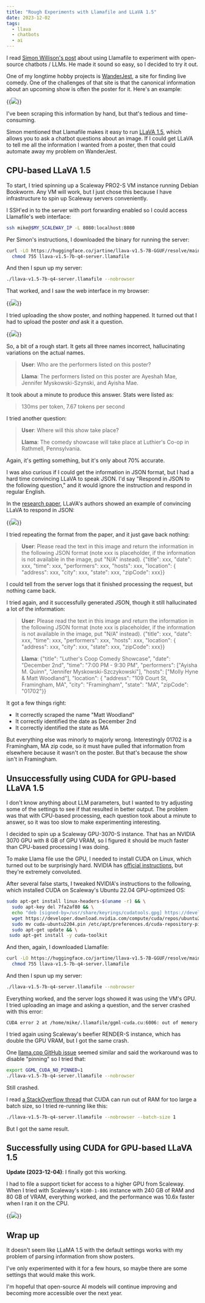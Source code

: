 ```yaml
---
title: "Rough Experiments with Llamafile and LLaVA 1.5"
date: 2023-12-02
tags:
  - llava
  - chatbots
  - ai
---
```


I read [Simon Willison's post](https://simonwillison.net/2023/Nov/29/llamafile/) about using Llamafile to experiment with open-source chatbots / LLMs. He made it sound so easy, so I decided to try it out.

One of my longtime hobby projects is [WanderJest](https://wanderjest.com), a site for finding live comedy. One of the challenges of that site is that the canonical information about an upcoming show is often the poster for it. Here's an example:

{{<img src="luthiers-show.jpg" max-width="400px" has-border="false">}}

I've been scraping this information by hand, but that's tedious and time-consuming.

Simon mentioned that Llamafile makes it easy to run [LLaVA 1.5](https://llava-vl.github.io/), which allows you to ask a chatbot questions about an image. If I could get LLaVA to tell me all the information I wanted from a poster, then that could automate away my problem on WanderJest.

## CPU-based LLaVA 1.5

To start, I tried spinning up a Scaleway PRO2-S VM instance running Debian Bookworm. Any VM will work, but I just chose this because I have infrastructure to spin up Scaleway servers conveniently.

I SSH'ed in to the server with port forwarding enabled so I could access Llamafile's web interface:

```bash
ssh mike@$MY_SCALEWAY_IP -L 8080:localhost:8080
```

Per Simon's instructions, I downloaded the binary for running the server:

```bash
curl -LO https://huggingface.co/jartine/llava-v1.5-7B-GGUF/resolve/main/llava-v1.5-7b-q4-server.llamafile && \
  chmod 755 llava-v1.5-7b-q4-server.llamafile
```

And then I spun up my server:

```bash
./llava-v1.5-7b-q4-server.llamafile --nobrowser
```

That worked, and I saw the web interface in my browser:

{{<img src="initial-interface.png" max-width="400px" has-border="true">}}

I tried uploading the show poster, and nothing happened. It turned out that I had to upload the poster _and_ ask it a question.

{{<img src="q1.png" max-width="600px" has-border="true">}}

So, a bit of a rough start. It gets all three names incorrect, hallucinating variations on the actual names.

> **User**: Who are the performers listed on this poster?
>
> **Llama**: The performers listed on this poster are Ayeshah Mae, Jennifer Myskowski-Szynski, and Ayisha Mae.

It took about a minute to produce this answer. Stats were listed as:

> 130ms per token, 7.67 tokens per second

I tried another question:

> **User**: Where will this show take place?
>
> **Llama**: The comedy showcase will take place at Luthier's Co-op in Rathmell, Pennsylvania.

Again, it's getting something, but it's only about 70% accurate.

I was also curious if I could get the information in JSON format, but I had a hard time convincing LLaVA to speak JSON. I'd say "Respond in JSON to the following question," and it would ignore the instruction and respond in regular English.

In the [research paper](https://arxiv.org/abs/2310.03744), LLaVA's authors showed an example of convincing LLaVA to respond in JSON:

{{<img src="json-example.png" max-width="450px" has-border="true" caption="Example of asking LLaVA to respond in JSON, from the [research paper](https://arxiv.org/abs/2310.03744)">}}

I tried repeating the format from the paper, and it just gave back nothing:

> **User**: Please read the text in this image and return the information in the following JSON format (note xxx is placeholder, if the information is not available in the image, put "N/A" instead).
> {"title": xxx, "date": xxx, "time": xxx, "performers": xxx, "hosts": xxx, "location": { "address": xxx, "city": xxx, "state": xxx, "zipCode": xxx}}

I could tell from the server logs that it finished processing the request, but nothing came back.

I tried again, and it successfully generated JSON, though it still hallucinated a lot of the information:

> **User**: Please read the text in this image and return the information in the following JSON format (note xxx is placeholder, if the information is not available in the image, put "N/A" instead).
> {"title": xxx, "date": xxx, "time": xxx, "performers": xxx, "hosts": xxx, "location": { "address": xxx, "city": xxx, "state": xxx, "zipCode": xxx}}
>
> **Llama**: {"title": "Luther's Coop Comedy Showcase", "date": "December 2nd", "time": "7:00 PM - 9:30 PM", "performers": ["Ayisha M. Quinn", "Jennifer Myskowski-Szczykowski"], "hosts": ["Molly Hyne & Matt Woodland"], "location": { "address": "109 Court St, Framingham, MA", "city": "Framingham", "state": "MA", "zipCode": "01702"}}

It got a few things right:

- It correctly scraped the name "Matt Woodland"
- It correctly identified the date as December 2nd
- It correctly identified the state as MA

But everything else was minorly to majorly wrong. Interestingly 01702 is a Framingham, MA zip code, so it must have pulled that information from elsewhere because it wasn't on the poster. But that's because the show isn't in Framingham.

## Unsuccessfully using CUDA for GPU-based LLaVA 1.5

I don't know anything about LLM parameters, but I wanted to try adjusting some of the settings to see if that resulted in better output. The problem was that with CPU-based processing, each question took about a minute to answer, so it was too slow to make experimenting interesting.

I decided to spin up a Scaleway GPU-3070-S instance. That has an NVIDIA 3070 GPU with 8 GB of GPU VRAM, so I figured it should be much faster than CPU-based processing I was doing.

To make Llama file use the GPU, I needed to install CUDA on Linux, which turned out to be surprisingly hard. NVIDIA has [official instructions](https://docs.nvidia.com/cuda/cuda-installation-guide-linux/index.html), but they're extremely convoluted.

After several false starts, I tweaked NVIDIA's instructions to the following, which installed CUDA on Scaleway's Ubuntu 22.04 GPU-optimized OS:

```bash
sudo apt-get install linux-headers-$(uname -r) && \
  sudo apt-key del 7fa2af80 && \
  echo "deb [signed-by=/usr/share/keyrings/cudatools.gpg] https://developer.download.nvidia.com/compute/cuda/repos/ubuntu2204/x86_64/ /" | sudo tee /etc/apt/sources.list.d/cuda-ubuntu2204-x86_64.list && \
  wget https://developer.download.nvidia.com/compute/cuda/repos/ubuntu2204/x86_64/cuda-ubuntu2204.pin && \
  sudo mv cuda-ubuntu2204.pin /etc/apt/preferences.d/cuda-repository-pin-600 && \
  sudo apt-get update && \
 sudo apt-get install -y cuda-toolkit
```

And then, again, I downloaded Llamafile:

```bash
curl -LO https://huggingface.co/jartine/llava-v1.5-7B-GGUF/resolve/main/llava-v1.5-7b-q4-server.llamafile && \
  chmod 755 llava-v1.5-7b-q4-server.llamafile
```

And then I spun up my server:

```bash
./llava-v1.5-7b-q4-server.llamafile --nobrowser
```

Everything worked, and the server logs showed it was using the VM's GPU. I tried uploading an image and asking a question, and the server crashed with this error:

```text
CUDA error 2 at /home/mike/.llamafile/ggml-cuda.cu:6006: out of memory
```

I tried again using Scaleway's beefier RENDER-S instance, which has double the GPU VRAM, but I got the same crash.

One [llama.cpp GitHub issue](https://github.com/ggerganov/llama.cpp/issues/1230#issuecomment-1575097730) seemed similar and said the workaround was to disable "pinning" so I tried that:

```bash
export GGML_CUDA_NO_PINNED=1
./llava-v1.5-7b-q4-server.llamafile --nobrowser
```

Still crashed.

I read [a StackOverflow thread](https://stackoverflow.com/q/71498324/90388) that CUDA can run out of RAM for too large a batch size, so I tried re-running like this:

```bash
./llava-v1.5-7b-q4-server.llamafile --nobrowser --batch-size 1
```

But I got the same result.

## Successfully using CUDA for GPU-based LLaVA 1.5

**Update (2023-12-04)**: I finally got this working.

I had to file a support ticket for access to a higher GPU from Scaleway. When I tried with Scaleway's `H100-1-80G` instance with 240 GB of RAM and 80 GB of VRAM, everything worked, and the performance was 10.6x faster when I ran it on the CPU.

{{<img src="q1-gpu.png" max-width="600px" has-border="true" caption="Running LLaVA on a GPU was 10.6x faster than using the CPU">}}

## Wrap up

It doesn't seem like LLaMA 1.5 with the default settings works with my problem of parsing information from show posters.

I've only experimented with it for a few hours, so maybe there are some settings that would make this work.

I'm hopeful that open-source AI models will continue improving and becoming more accessible over the next year.
